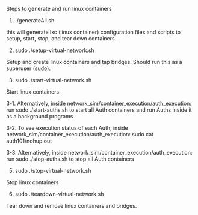 Steps to generate and run linux containers

1. ./generateAll.sh

this will generate lxc (linux container) configuration files and scripts to setup, start, stop, and tear down containers.

2. sudo ./setup-virtual-network.sh

Setup and create linux containers and tap bridges.
Should run this as a superuser (sudo).

3. sudo ./start-virtual-network.sh

Start linux containers

3-1. Alternatively, inside network_sim/container_execution/auth_execution:
    run sudo ./start-auths.sh to start all Auth containers and run Auths inside it as a background programs

3-2. To see execution status of each Auth, inside network_sim/container_execution/auth_execution:
    sudo cat auth101/nohup.out

3-3. Alternatively, inside network_sim/container_execution/auth_execution:
    run sudo ./stop-auths.sh to stop all Auth containers


5. sudo ./stop-virtual-network.sh

Stop linux containers

6. sudo ./teardown-virtual-network.sh

Tear down and remove linux containers and bridges.
